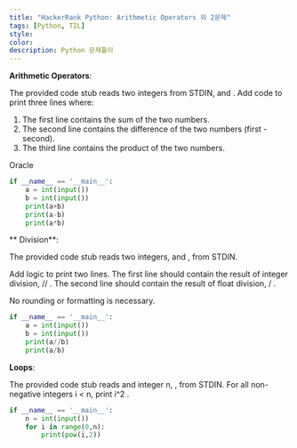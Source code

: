 ```yaml
---
title: "HackerRank Python: Arithmetic Operators 외 2문제"
tags: [Python, TIL]
style:
color:
description: Python 문제풀이
---
```

**Arithmetic Operators**: <br/>

The provided code stub reads two integers from STDIN,  and . Add code to print three lines where: <br/>

1. The first line contains the sum of the two numbers. <br/>
2. The second line contains the difference of the two numbers (first - second).<br/>
3. The third line contains the product of the two numbers.

Oracle

```python
if __name__ == '__main__':
    a = int(input())
    b = int(input())
    print(a+b)
    print(a-b)
    print(a*b)
```

** Division**: <br/>

The provided code stub reads two integers,  and , from STDIN. <br/>

Add logic to print two lines. The first line should contain the result of integer division,  // . The second line should contain the result of float division,  / . <br/>

No rounding or formatting is necessary. <br/>

```python
if __name__ == '__main__':
    a = int(input())
    b = int(input())
    print(a//b)
    print(a/b)
```

**Loops**: <br/>

The provided code stub reads and integer n, , from STDIN. For all non-negative integers i < n, print i^2 .

```python
if __name__ == '__main__':
    n = int(input())
    for i in range(0,n):
        print(pow(i,2))

```

